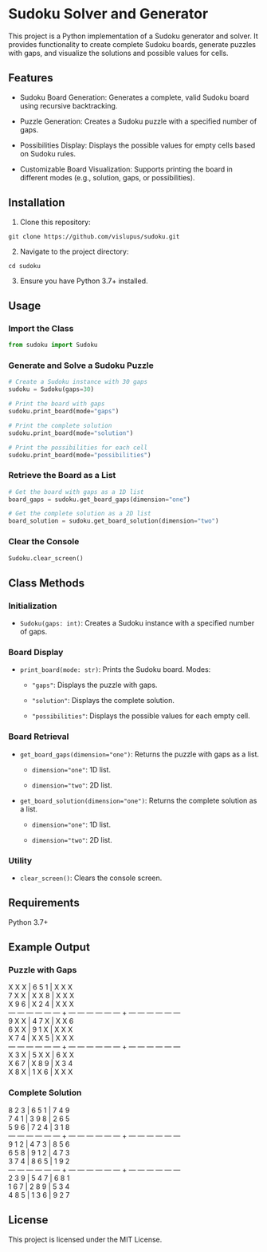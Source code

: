 # Sudoku Solver and Generator

This project is a Python implementation of a Sudoku generator and solver. It provides functionality to create complete Sudoku boards, generate puzzles with gaps, and visualize the solutions and possible values for cells.

## Features

- Sudoku Board Generation: Generates a complete, valid Sudoku board using recursive backtracking.

- Puzzle Generation: Creates a Sudoku puzzle with a specified number of gaps.

- Possibilities Display: Displays the possible values for empty cells based on Sudoku rules.

- Customizable Board Visualization: Supports printing the board in different modes (e.g., solution, gaps, or possibilities).

## Installation

1. Clone this repository:
```
git clone https://github.com/vislupus/sudoku.git
```
2. Navigate to the project directory:
```
cd sudoku
```
3. Ensure you have Python 3.7+ installed.

## Usage

### Import the Class
```python
from sudoku import Sudoku
```
### Generate and Solve a Sudoku Puzzle
```python
# Create a Sudoku instance with 30 gaps
sudoku = Sudoku(gaps=30)

# Print the board with gaps
sudoku.print_board(mode="gaps")

# Print the complete solution
sudoku.print_board(mode="solution")

# Print the possibilities for each cell
sudoku.print_board(mode="possibilities")
```
### Retrieve the Board as a List
```python
# Get the board with gaps as a 1D list
board_gaps = sudoku.get_board_gaps(dimension="one")

# Get the complete solution as a 2D list
board_solution = sudoku.get_board_solution(dimension="two")
```
### Clear the Console
```python
Sudoku.clear_screen()
```
## Class Methods

### Initialization

- `Sudoku(gaps: int)`: Creates a Sudoku instance with a specified number of gaps.

### Board Display

- `print_board(mode: str)`: Prints the Sudoku board. Modes:

    - `"gaps"`: Displays the puzzle with gaps.

    - `"solution"`: Displays the complete solution.

    - `"possibilities"`: Displays the possible values for each empty cell.

### Board Retrieval

- `get_board_gaps(dimension="one")`: Returns the puzzle with gaps as a list.

    - `dimension="one"`: 1D list.

    - `dimension="two"`: 2D list.

- `get_board_solution(dimension="one")`: Returns the complete solution as a list.

    - `dimension="one"`: 1D list.

    - `dimension="two"`: 2D list.

### Utility

- `clear_screen()`: Clears the console screen.

## Requirements

Python 3.7+

## Example Output

### Puzzle with Gaps

 X   X   X  |  6   5   1  |  X   X   X    
 7   X   X  |  X   X   8  |  X   X   X    
 X   9   6  |  X   2   4  |  X   X   X    
— — — — — — + — — — — — — + — — — — — —    
 9   X   X  |  4   7   X  |  X   X   6    
 6   X   X  |  9   1   X  |  X   X   X    
 X   7   4  |  X   X   5  |  X   X   X    
— — — — — — + — — — — — — + — — — — — —    
 X   3   X  |  5   X   X  |  6   X   X    
 X   6   7  |  X   8   9  |  X   3   4    
 X   8   X  |  1   X   6  |  X   X   X    

### Complete Solution

 8   2   3  |  6   5   1  |  7   4   9    
 7   4   1  |  3   9   8  |  2   6   5    
 5   9   6  |  7   2   4  |  3   1   8    
— — — — — — + — — — — — — + — — — — — —    
 9   1   2  |  4   7   3  |  8   5   6    
 6   5   8  |  9   1   2  |  4   7   3    
 3   7   4  |  8   6   5  |  1   9   2    
— — — — — — + — — — — — — + — — — — — —    
 2   3   9  |  5   4   7  |  6   8   1    
 1   6   7  |  2   8   9  |  5   3   4    
 4   8   5  |  1   3   6  |  9   2   7    

## License

This project is licensed under the MIT License.